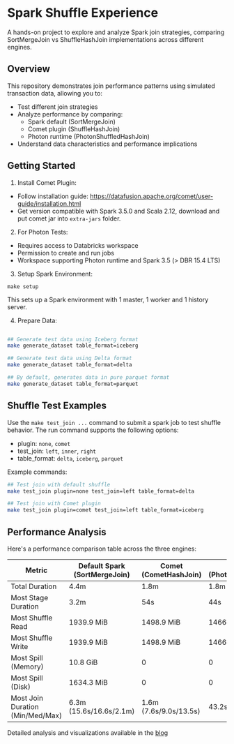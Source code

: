 # Spark Shuffle Experience

A hands-on project to explore and analyze Spark join strategies, comparing SortMergeJoin vs ShuffleHashJoin implementations across different engines.

## Overview
This repository demonstrates join performance patterns using simulated transaction data, allowing you to:
- Test different join strategies
- Analyze performance by comparing:
  - Spark default (SortMergeJoin)
  - Comet plugin (ShuffleHashJoin)
  - Photon runtime (PhotonShuffledHashJoin)
- Understand data characteristics and performance implications

## Getting Started

1. Install Comet Plugin:

- Follow installation guide: https://datafusion.apache.org/comet/user-guide/installation.html
- Get version compatible with Spark 3.5.0 and Scala 2.12, download and put comet jar into `extra-jars` folder.

2. For Photon Tests:
- Requires access to Databricks workspace
- Permission to create and run jobs
- Workspace supporting Photon runtime and Spark 3.5 (> DBR 15.4 LTS)

3. Setup Spark Environment:

```base
make setup
```

This sets up a Spark environment with 1 master, 1 worker and 1 history server.

4. Prepare Data:

```bash

## Generate test data using Iceberg format
make generate_dataset table_format=iceberg

## Generate test data using Delta format
make generate_dataset table_format=delta

## By default, generates data in pure parquet format
make generate_dataset table_format=parquet
```

## Shuffle Test Examples

Use the `make test_join ...` command to submit a spark job to test shuffle behavior.
The run command supports the following options:
- plugin: `none`, `comet`
- test_join: `left`, `inner`, `right`
- table_format: `delta`, `iceberg`, `parquet`

Example commands:

```bash
## Test join with default shuffle
make test_join plugin=none test_join=left table_format=delta

## Test join with Comet plugin
make test_join plugin=comet test_join=left table_format=iceberg

```

## Performance Analysis

Here's a performance comparison table across the three engines:

| Metric | Default Spark (SortMergeJoin) | Comet (CometHashJoin) | Photon (PhotonShuffleHashJoin) |
|--------|------------------------------|----------------------|------------------------------|
| Total Duration | 4.4m | 1.8m | 1.8m |
| Most Stage Duration | 3.2m | 54s | 44s |
| Most Shuffle Read | 1939.9 MiB | 1498.9 MiB | 1466.1 MiB |
| Most Shuffle Write | 1939.9 MiB | 1498.9 MiB | 1466.1 MiB |
| Most Spill (Memory) | 10.8 GiB | 0 | 0 |
| Most Spill (Disk) | 1634.3 MiB | 0 | 0 |
| Most Join Duration (Min/Med/Max) | 6.3m (15.6s/16.6s/2.1m) | 1.6m (7.6s/9.0s/13.5s) | 43.2s (1.1s/2.2s/4.1s) |

Detailed analysis and visualizations available in the [blog](https://huongvuong.substack.com/p/lessons-learned-sortmergejoin-vs)